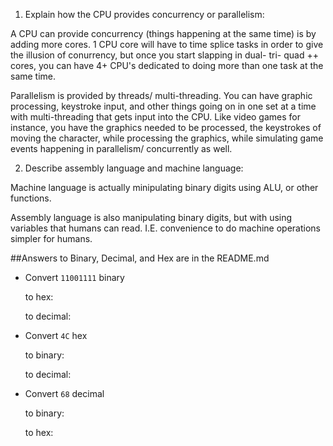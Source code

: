 <!-- Answers to the Short Answer Essay Questions go here -->

1. Explain how the CPU provides concurrency or parallelism:

A CPU can provide concurrency (things happening at the same time) is by adding more cores. 1 CPU core will have to time splice tasks in order to give the illusion of conurrency, but once you start slapping in dual- tri- quad ++ cores, you can have 4+ CPU's dedicated to doing more than one task at the same time.

Parallelism is provided by threads/ multi-threading. You can have graphic processing, keystroke input, and other things going on in one set at a time with multi-threading that gets input into the CPU. Like video games for instance, you have the graphics needed to be processed, the keystrokes of moving the character, while processing the graphics, while simulating game events happening in parallelism/ concurrently as well.


2. Describe assembly language and machine language:

Machine language is actually minipulating binary digits using ALU, or other functions.

Assembly language is also manipulating binary digits, but with using variables that humans can read. I.E. convenience to do machine operations simpler for humans.


##Answers to Binary, Decimal, and Hex are in the README.md


* Convert `11001111` binary

    to hex:

    to decimal:


* Convert `4C` hex

    to binary:

    to decimal:


* Convert `68` decimal

    to binary:

    to hex: